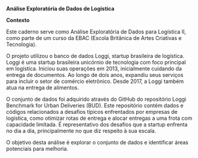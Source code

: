**Análise Exploratória de Dados de Logística**

**Contexto**

Este caderno serve como Análise Exploratória de Dados para Logística II, como parte de um curso da EBAC (Escola Britânica de Artes Criativas e Tecnologia).

O projeto utilizou o banco de dados Loggi, startup brasileira de logística. Loggi é uma startup brasileira unicórnio de tecnologia com foco principal em logística. Iniciou suas operações em 2013, inicialmente cuidando da entrega de documentos. Ao longo de dois anos, expandiu seus serviços para incluir o setor de comércio eletrônico. Desde 2017, a Loggi também atua na entrega de alimentos.

O conjunto de dados foi adquirido através do GitHub do repositório Loggi Benchmark for Urban Deliveries (BUD). Este repositório contém dados e códigos relacionados a desafios típicos enfrentados por empresas de logística, como otimizar rotas de entrega e alocar entregas a uma frota com capacidade limitada. É representativo dos desafios que a startup enfrenta no dia a dia, principalmente no que diz respeito à sua escala.

O objetivo desta análise é explorar o conjunto de dados e identificar áreas potenciais para melhoria.
